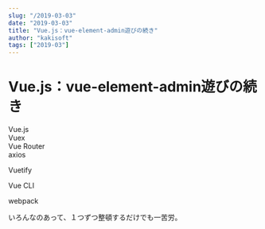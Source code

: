 ```yaml
---
slug: "/2019-03-03"
date: "2019-03-03"
title: "Vue.js：vue-element-admin遊びの続き"
author: "kakisoft"
tags: ["2019-03"]
---
```

# Vue.js：vue-element-admin遊びの続き

Vue.js  
Vuex  
Vue Router  
axios  

Vuetify  

Vue CLI  

webpack  

いろんなのあって、１つずつ整頓するだけでも一苦労。  


